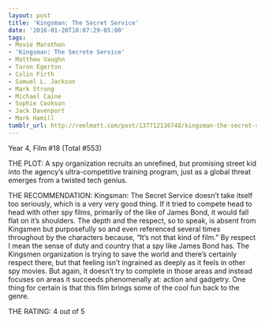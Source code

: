 ```yaml
---
layout: post
title: 'Kingsman: The Secret Service'
date: '2016-01-20T18:07:29-05:00'
tags:
- Movie Marathon
- 'Kingsman: The Secrete Service'
- Matthew Vaughn
- Taron Egerton
- Colin Firth
- Samuel L. Jackson
- Mark Strong
- Michael Caine
- Sophie Cookson
- Jack Davenport
- Mark Hamill
tumblr_url: http://reelmatt.com/post/137712136748/kingsman-the-secret-service
---
```

Year 4, Film #18 (Total #553)

THE PLOT: A spy organization recruits an unrefined, but promising street kid into the agency’s ultra-competitive training program, just as a global threat emerges from a twisted tech genius.

THE RECOMMENDATION: Kingsman: The Secret Service doesn’t take itself too seriously, which is a very very good thing. If it tried to compete head to head with other spy films, primarily of the like of James Bond, it would fall flat on it’s shoulders. The depth and the respect, so to speak, is absent from Kingsmen but purposefully so and even referenced several times throughout by the characters because, “It’s not that kind of film.” By respect I mean the sense of duty and country that a spy like James Bond has. The Kingsmen organization is trying to save the world and there’s certainly respect there, but that feeling isn’t ingrained as deeply as it feels in other spy movies. But again, it doesn’t try to complete in those areas and instead focuses on areas it succeeds phenomenally at: action and gadgetry. One thing for certain is that this film brings some of the cool fun back to the genre.

THE RATING: 4 out of 5

